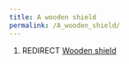 ```yaml
---
title: A wooden shield
permalink: /A_wooden_shield/
---
```


1.  REDIRECT [Wooden shield](Wooden_shield "wikilink")